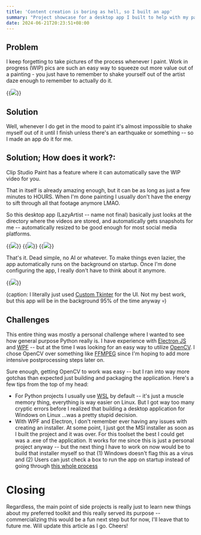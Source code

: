 ```yaml
---
title: 'Content creation is boring as hell, so I built an app'
summary: "Project showcase for a desktop app I built to help with my painting hobby"
date: 2024-06-21T20:23:51+08:00
---
```


## Problem
I keep forgetting to take pictures of the process whenever I paint. Work in progress (WIP) pics are such an easy way to squeeze out more value out of a painting - you just have to remember to shake yourself out of the artist daze enough to remember to actually do it.

{{<img src="/images/Screenshot%202024-06-21%20202710.png" caption="This took me more than a month to make" >}}

## Solution
Well, whenever I do get in the mood to paint it's almost impossible to shake myself out of it until I finish unless there's an earthquake or something -- so I made an app do it for me.

## Solution; How does it work?: 
Clip Studio Paint has a feature where it can automatically save the WIP video for you. 

That in itself is already amazing enough, but it can be as long as just a few minutes to HOURS. When I'm done painting I usually don't have the energy to sift through all that footage anymore LMAO. 

So this desktop app (LazyArtist -- name not final) basically just looks at the directory where the videos are stored, and automatically gets snapshots for me -- automatically resized to be good enough for most social media platforms. 


{{<img src="/images/Pasted%20image%2020240621113437.png" caption="Desktop notifications" >}}
{{<img src="/images/Pasted%20image%2020240621112515.png" caption="Closeups on random regions of the painting" >}}
{{<img src="/images/Pasted%20image%2020240621112457.png" caption="Snapshots of regular intervals of the painting" >}}


That's it. Dead simple, no AI or whatever. To make things even lazier, the app automatically runs on the background on startup. Once I'm done configuring the app, I really don't have to think about it anymore. 


{{<img src="/images/Pasted%20image%2020240621112411.png" caption="The user interface" >}}

(caption: I literally just used [Custom Tkinter](https://pypi.org/project/customtkinter/) for the UI. Not my best work, but this app will be in the background 95% of the time anyway 💀)

## Challenges
This entire thing was mostly a personal challenge where I wanted to see how general purpose Python really is. I have experience with [Electron JS](https://www.electronjs.org/) and [WPF](https://learn.microsoft.com/en-us/dotnet/desktop/wpf/getting-started/introduction-to-wpf-in-vs?view=netframeworkdesktop-4.8) -- but at the time I was looking for an easy way to utilize [OpenCV](https://pypi.org/project/opencv-python/). I chose OpenCV over something like [FFMPEG](https://ffmpeg.org/) since I'm hoping to add more intensive postprocessing steps later on.

Sure enough, getting OpenCV to work was easy -- but I ran into way more gotchas than expected just building and packaging the application. Here's a few tips from the top of my head:

- For Python projects I usually use [WSL](https://ubuntu.com/desktop/wsl) by default -- it's just a muscle memory thing, everything is way easier on Linux. But I got way too many cryptic errors before I realized that building a desktop application for Windows on Linux ...was a pretty stupid decision.
- With WPF and Electron, I don't remember ever having any issues with creating an installer. At some point, I just got the MSI installer as soon as I built the project and it was over. For this toolset the best I could get was a .exe of the application. It works for me since this is just a personal project anyway -- but the next thing I have to work on now would be to build that installer myself so that (1) Windows doesn't flag this as a virus and (2) Users can just check a box to run the app on startup instead of going through [this whole process](https://www.dell.com/support/kbdoc/en-us/000124550/how-to-add-app-to-startup-in-windows-10)

# Closing
Regardless, the main point of side projects is really just to learn new things about my preferred toolkit and this really served its purpose -- commercializing this would be a fun next step but for now, I'll leave that to future me. Will update this article as I go. Cheers!